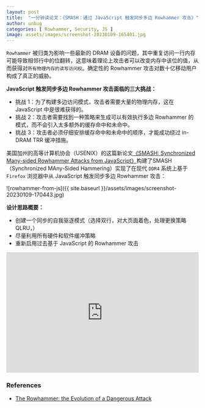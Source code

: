 ```yaml
---
layout: post
title:  "一分钟读论文：《SMASH：通过 JavaScript 触发同步多边 Rowhammer 攻击》"
author: unbug
categories: [ Rowhammer, Security, JS ]
image: assets/images/screenshot-20230109-165401.jpg
---
```

`Rowhammer` 被归类为影响一些最新的 DRAM 设备的问题，其中重复访问一行内存可能导致相邻行中的位翻转，这意味着理论上攻击者可以改变内存中该位的值，从而获得对`所有物理内存的读写访问权`。确定性的 Rowhammer 攻击对数十亿移动用户构成了真正的威胁。

**JavaScript 触发同步多边 Rowhammer 攻击面临的三大挑战：**
- 挑战 1：为了构建多边访问模式，攻击者需要大量的物理内存，这在 JavaScript 中是很难获得的。
- 挑战 2：攻击者需要找到一种策略来生成可以有效执行多边 Rowhammer 的模式，而不会引入太多额外的缓存命中和未命中。
- 挑战 3：攻击者必须仔细安排缓存命中和未命中的顺序，才能成功绕过 in-DRAM TRR 缓冲措施。

美国加州的高等计算机协会（USENIX）的这篇新论文[《SMASH: Synchronized Many-sided Rowhammer Attacks from JavaScript》][paper1-url]构建了SMASH（Synchronized MAny-Sided Hammering）实现了在现代 `DDR4` 系统上基于 `Firefox` 浏览器中从 JavaScript 触发同步多边 Rowhammer 攻击：

![rowhammer-from-js]({{ site.baseurl }}/assets/images/screenshot-20230109-170443.jpg)

**设计思路概要：**
- 创建一个同步的自我驱逐模式（选择双行，对大页面着色，处理更换策略 QLRU，）
- 尽量利用所有硬件和软件缓冲策略
- 重新启用过去基于 JavaScript 的 Rowhammer 攻击


<iframe style="width:100%;" height="315" src="https://www.youtube.com/embed/-qd-Xjkdb2k" title="YouTube video player" frameborder="0" allow="accelerometer; autoplay; clipboard-write; encrypted-media; gyroscope; picture-in-picture; web-share" allowfullscreen></iframe>

### References
- [The Rowhammer: the Evolution of a Dangerous Attack][links-1]


[paper1-url]: https://atc.usenix.org/system/files/sec21-de-ridder.pdf
[links-1]: https://resources.infosecinstitute.com/topic/rowhammer-evolution-dangerous-attack-years/